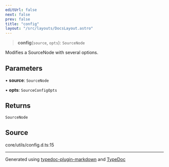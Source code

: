 ```yaml
---
editUrl: false
next: false
prev: false
title: "config"
layout: "/src/layouts/DocsLayout.astro"
---
```


> **config**(`source`, `opts`): `SourceNode`

Modifies a SourceNode with several options.

## Parameters

• **source**: `SourceNode`

• **opts**: `SourceConfigOpts`

## Returns

`SourceNode`

## Source

core/utils/config.d.ts:15

***

Generated using [typedoc-plugin-markdown](https://www.npmjs.com/package/typedoc-plugin-markdown) and [TypeDoc](https://typedoc.org/)
